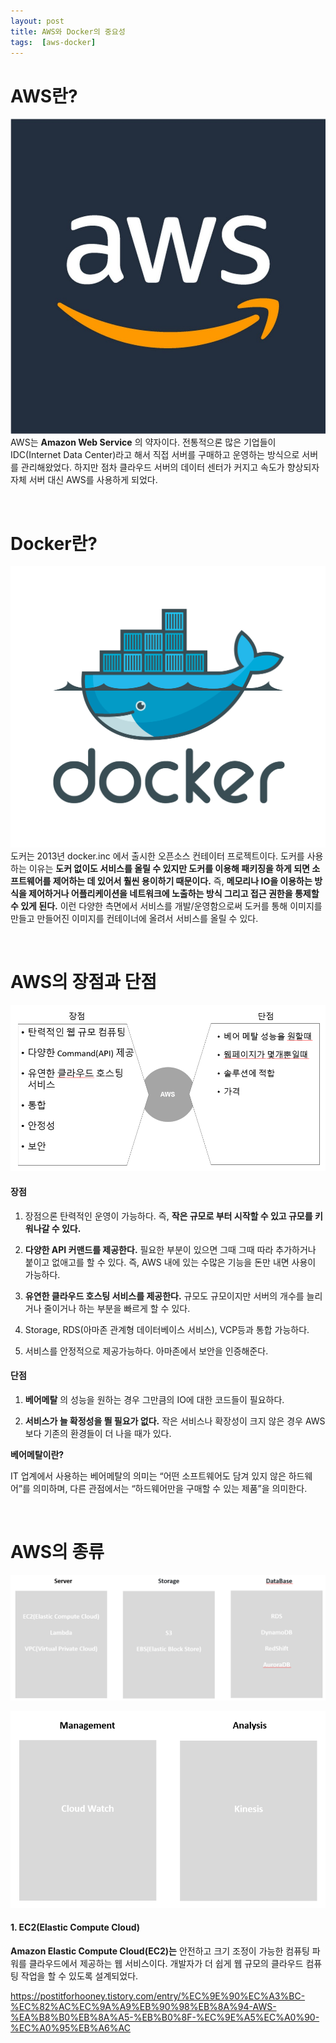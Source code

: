 ```yaml
---
layout: post
title: AWS와 Docker의 중요성
tags:  [aws-docker]
---
```

# AWS란?
![Alt text](/public/post/2020_03_23_aws_docker_intro/aws.jpg)
AWS는 __Amazon Web Service__ 의 약자이다.
전통적으론 많은 기업들이 IDC(Internet Data Center)라고 해서 직접 서버를 구매하고 운영하는 방식으로 서버를 관리해왔었다. 하지만 점차 클라우드 서버의 데이터 센터가 커지고 속도가 향상되자 자체 서버 대신 AWS를 사용하게 되었다.

&nbsp;
&nbsp;
&nbsp;
&nbsp;

# Docker란?
![Alt text](/public/post/2020_03_23_aws_docker_intro/docker.png)
도커는 2013년 docker.inc 에서 출시한 오픈소스 컨테이터 프로젝트이다. 도커를 사용하는 이유는 __도커 없이도 서비스를 올릴 수 있지만 도커를 이용해 패키징을 하게 되면 소프트웨어를 제어하는 데 있어서 훨씬 용이하기 때문이다.__ 즉, __메모리나 IO을 이용하는 방식을 제어하거나 어플리케이션을 네트워크에 노출하는 방식 그리고 접근 권한을 통제할 수 있게 된다.__ 이런 다양한 측면에서 서비스를 개발/운영함으로써 도커를 통해 이미지를 만들고 만들어진 이미지를 컨테이너에 올려서 서비스를 올릴 수 있다.

&nbsp;
&nbsp;
&nbsp;
&nbsp;

# AWS의 장점과 단점
![Alt text](/public/post/2020_03_23_aws_docker_intro/aws_pro_con.PNG)

#### 장점

1. 장점으론 탄력적인 운영이 가능하다. 즉, __작은 규모로 부터 시작할 수 있고 규모를 키워나갈 수 있다.__

2. __다양한 API 커맨드를 제공한다.__ 필요한 부분이 있으면 그때 그때 따라 추가하거나 붙이고 없애고를 할 수 있다. 즉, AWS 내에 있는 수많은 기능을 돈만 내면 사용이 가능하다.

3. __유연한 클라우드 호스팅 서비스를 제공한다.__ 규모도 규모이지만 서버의 개수를 늘리거나 줄이거나 하는 부분을 빠르게 할 수 있다.

4. Storage, RDS(아마존 관계형 데이터베이스 서비스), VCP등과 통합 가능하다.

5. 서비스를 안정적으로 제공가능하다. 아마존에서 보안을 인증해준다.

#### 단점
1. __베어메탈__ 의 성능을 원하는 경우 그만큼의 IO에 대한 코드들이 필요하다.

2. __서비스가 늘 확정성을 띌 필요가 없다.__ 작은 서비스나 확장성이 크지 않은 경우 AWS 보다 기존의 환경들이 더 나을 때가 있다.


__베어메탈이란?__

IT 업계에서 사용하는 베어메탈의 의미는 “어떤 소프트웨어도 담겨 있지 않은 하드웨어”를 의미하며, 다른 관점에서는 “하드웨어만을 구매할 수 있는 제품”을 의미한다.

&nbsp;
&nbsp;
&nbsp;
&nbsp;

# AWS의 종류
![Alt text](/public/post/2020_03_23_aws_docker_intro/aws_type.PNG)

![Alt text](/public/post/2020_03_23_aws_docker_intro/aws_type_2.PNG)

#### 1. EC2(Elastic Compute Cloud)
__Amazon Elastic Compute Cloud(EC2)는__ 안전하고 크기 조정이 가능한 컴퓨팅 파워를 클라우드에서 제공하는 웹 서비스이다. 개발자가 더 쉽게 웹 규모의 클라우드 컴퓨팅 작업을 할 수 있도록 설계되었다.

https://postitforhooney.tistory.com/entry/%EC%9E%90%EC%A3%BC-%EC%82%AC%EC%9A%A9%EB%90%98%EB%8A%94-AWS-%EA%B8%B0%EB%8A%A5-%EB%B0%8F-%EC%9E%A5%EC%A0%90-%EC%A0%95%EB%A6%AC
